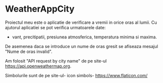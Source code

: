 # WeatherAppCity

Proiectul meu este o aplicatie de verificare a vremii in orice oras al lumii.
Cu ajutorul aplicatiei se pot verifica urmatoarele date:
- vant, precitipatii, presiunea atmosferica, temperatura minima si maxima.

De asemenea daca se introduce un nume de oras gresit se afiseaza mesajul "Nume de oras invalid".

Am folosit "API request by city name" de pe site-ul https://api.openweathermap.org.

Simbolurile sunt de pe site-ul- icon simbols- https://www.flaticon.com/
